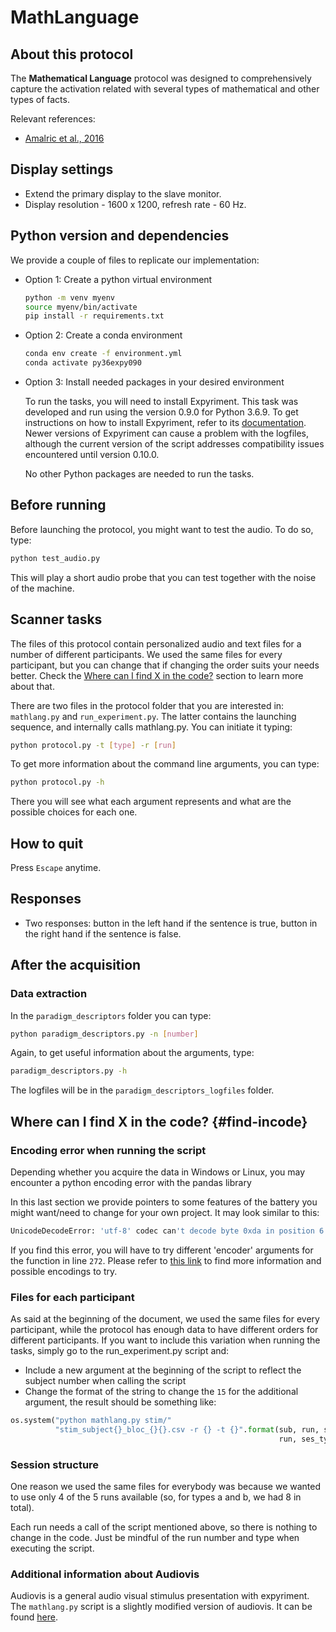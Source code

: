 # MathLanguage

## About this protocol

The **Mathematical Language** protocol was designed to comprehensively capture the activation related with several types of mathematical and other types of facts. 

Relevant references:

* [Amalric et al., 2016](https://www.pnas.org/doi/full/10.1073/pnas.1603205113)

## Display settings

* Extend the primary display to the slave monitor.
* Display resolution - 1600 x 1200, refresh rate - 60 Hz.

## Python version and dependencies

We provide a couple of files to replicate our implementation:

* Option 1: Create a python virtual environment

    ```bash
    python -m venv myenv
    source myenv/bin/activate
    pip install -r requirements.txt
    ```

* Option 2: Create a conda environment 

    ```bash
    conda env create -f environment.yml
    conda activate py36expy090
    ```

* Option 3: Install needed packages in your desired environment
  
  To run the tasks, you will need to install Expyriment. This task was developed and run using the version 0.9.0 for Python 3.6.9. To get instructions on how to install Expyriment, refer to its [documentation](https://docs.expyriment.org/Installation.html). Newer versions of Expyriment can cause a problem with the logfiles, although the current version of the script addresses compatibility issues encountered until version 0.10.0.
  
  No other Python packages are needed to run the tasks.

## Before running

Before launching the protocol, you might want to test the audio. To do so, type:

```bash
python test_audio.py
```

This will play a short audio probe that you can test together with the noise of the machine.

## Scanner tasks

The files of this protocol contain personalized audio and text files for a number of different participants. We used the same files for every participant, but you can change that if changing the order suits your needs better. Check the [Where can I find X in the code?](#find-incode) section to learn more about that.

There are two files in the protocol folder that you are interested in: `mathlang.py` and `run_experiment.py`. The latter contains the launching sequence, and internally calls mathlang.py. You can initiate it typing:

```bash
python protocol.py -t [type] -r [run]
```

To get more information about the command line arguments, you can type:

```bash
python protocol.py -h
```

There you will see what each argument represents and what are the possible choices for each one.

## How to quit

Press `Escape` anytime.

## Responses

* Two responses: button in the left hand if the sentence is true, button in the right hand if the sentence is false.

## After the acquisition

### Data extraction

In the `paradigm_descriptors` folder you can type:

```bash
python paradigm_descriptors.py -n [number]
```

Again, to get useful information about the arguments, type:

```bash
paradigm_descriptors.py -h
```

The logfiles will be in the `paradigm_descriptors_logfiles` folder.

## Where can I find X in the code? {#find-incode}

### Encoding error when running the script

Depending whether you acquire the data in Windows or Linux, you may encounter a python encoding error with the pandas library

In this last section we provide pointers to some features of the battery you might want/need to change for your own project. It may look similar to this:

```bash
UnicodeDecodeError: 'utf-8' codec can't decode byte 0xda in position 6: invalid continuation byte
```

If you find this error, you will have to try different 'encoder' arguments for the function in line `272`. Please refer to [this link](https://stackoverflow.com/questions/18171739/unicodedecodeerror-when-reading-csv-file-in-pandas-with-python)
to find more information and possible encodings to try.

### Files for each participant

As said at the beginning of the document, we used the same files for every participant, while the protocol has enough data to have different orders for different participants. If you want to include this variation when running the tasks, simply go to the run_experiment.py script and:

* Include a new argument at the beginning of the script to reflect the subject number when calling the script
* Change the format of the string to change the `15` for the additional argument, the result should be something like:

```python
os.system("python mathlang.py stim/"
          "stim_subject{}_bloc_{}{}.csv -r {} -t {}".format(sub, run, ses_type, 
                                                            run, ses_type))
```

### Session structure

One reason we used the same files for everybody was because we wanted to use only 4 of the 5 runs available (so, for types a and b, we had 8 in total). 

Each run needs a call of the script mentioned above, so there is nothing to change in the code. Just be mindful of the run number and type when executing the script.

### Additional information about Audiovis

Audiovis is a general audio visual stimulus presentation with expyriment. The `mathlang.py` script is a slightly modified version of audiovis. It can be found [here](https://github.com/chrplr/audiovis).

